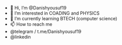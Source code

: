 - 👋 Hi, I’m @Danishyousuf19
- 👀 I’m interested in COADING and PHYSICS
- 🌱 I’m currently learning BTECH (computer science)
- 📫 How to reach me  
- @telegram / t.me/Danishyousuf19
- @linkedin  



